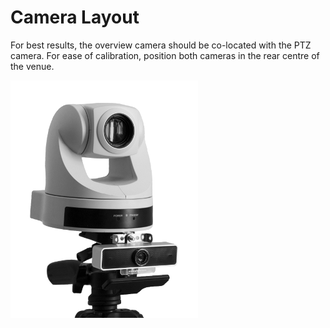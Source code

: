 # Camera Layout

For best results, the overview camera should be co-located with the PTZ camera. For ease of calibration, position both cameras in the rear centre of the venue.

![PTZ and Overview Camera mounting](../images/camera_setup_scaled.png "PTZ and Overview Camera mounting")
